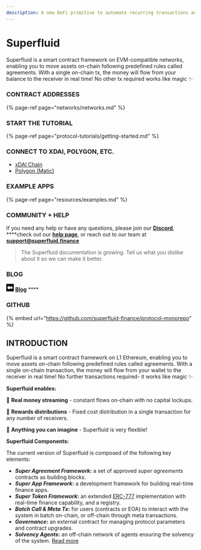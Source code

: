 ```yaml
---
description: A new DeFi primitive to automate recurring transactions and monetize Web3
---
```


# Superfluid

Superfluid is a smart contract framework on EVM-compatible networks, enabling you to move assets on-chain following predefined rules called agreements. With a single on-chain tx, the money will flow from your balance to the receiver in real time! No other tx required works like magic ✨

### CONTRACT ADDRESSES

{% page-ref page="networks/networks.md" %}

### START THE TUTORIAL

{% page-ref page="protocol-tutorials/getting-started.md" %}

### CONNECT TO XDAI, POLYGON, ETC.

* [xDAI Chain](networks/xdai-chain.md)
* [Polygon \(Matic\)](networks/polygon-network-matic.md)

### EXAMPLE APPS

{% page-ref page="resources/examples.md" %}

### COMMUNITY + HELP

If you need any help or have any questions, please join our [**Discord**](https://discord.gg/qPg6Y3d), ****check out our [**help page**](http://help.superfluid.finance/), or reach out to our team at **support@superfluid.finance**

> The Superfluid documentation is growing. Tell us what you dislike about it so we can make it better.

### **BLOG**

![](.gitbook/assets/medium.png) [**Blog**](https://medium.com/superfluid-blog)   ****

### **GITHUB**

{% embed url="https://github.com/superfluid-finance/protocol-monorepo" %}

## INTRODUCTION 

Superfluid is a smart contract framework on L1 Ethereum, enabling you to move assets on-chain following predefined rules called agreements. With a single on-chain transaction, the money will flow from your wallet to the receiver in real time! No further transactions required- it works like magic ✨

**Superfluid enables:**

💸 **Real money streaming** - constant flows on-chain with no capital lockups.

🎁 **Rewards distributions** - Fixed cost distribution in a single transaction for any number of receivers.

🔮 **Anything you can imagine** - Superfluid is very flexible!

**Superfluid Components:** 

The current version of Superfluid is composed of the following key elements:

* _**Super Agreement Framework**_**:** a set of approved _super agreements_ contracts as building blocks.
* _**Super App Framework**_**:** a development framework for building real-time finance apps.
* _**Super Token Framework**_**:** an extended [ERC-777](https://eips.ethereum.org/EIPS/eip-777) implementation with real-time finance capability, and a registry.
* _**Batch Call & Meta Tx**_**:** for users \(contracts or EOA\) to interact with the system in batch on-chain, or off-chain through meta transactions.
* _**Governance**_**:** an external contract for managing protocol parameters and contract upgrades.
* _**Solvency Agents**_**:** an off-chain network of agents ensuring the solvency of the system. [Read more](docs/super-tokens.md)


